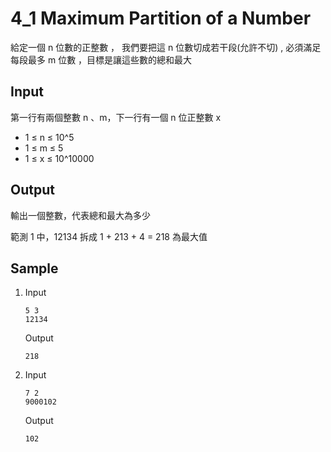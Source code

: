 # 4_1 Maximum Partition of a Number

給定一個 n 位數的正整數 ， 我們要把這 n 位數切成若干段(允許不切) , 必須滿足每段最多 m 位數 ，目標是讓這些數的總和最大

## Input

第一行有兩個整數 n 、m，下一行有一個 n 位正整數 x

- 1 ≤ n ≤ 10^5
- 1 ≤ m ≤ 5
- 1 ≤ x ≤ 10^10000

## Output

輸出一個整數，代表總和最大為多少

範測 1 中，12134 拆成 1 + 213 + 4 = 218 為最大值

## Sample

1.  Input
    ```
    5 3
    12134
    ```
    Output
    ```
    218
    ```
2.  Input
    ```
    7 2
    9000102
    ```
    Output
    ```
    102
    ```
